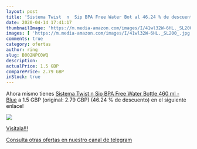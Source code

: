 ```yaml
---
layout: post
title: 'Sistema Twist  n  Sip BPA Free Water Bot al 46.24 % de descuento'
date: 2020-04-14 17:41:17
thumbnailImage: 'https://m.media-amazon.com/images/I/41wl32W-6HL._SL200_.jpg'
images: [ 'https://m.media-amazon.com/images/I/41wl32W-6HL._SL200_.jpg' ]
comments: true
category: ofertas
author: ring
slug: B002NPC0WQ
description:
actualPrice: 1.5 GBP
comparePrice: 2.79 GBP
inStock: true
---
```


Ahora mismo tienes [Sistema Twist  n  Sip BPA Free Water Bottle  460 ml - Blue](https://www.amazon.com/dp/B002NPC0WQ/?tag=redken08-20) a 1.5 GBP (original: 2.79 GBP) (46.24 %  de descuento) en el siguiente enlace!

[![](https://m.media-amazon.com/images/I/41wl32W-6HL._SL200_.jpg)](https://www.amazon.com/dp/B002NPC0WQ/?tag=redken08-20)

[Visítala!!!](https://www.amazon.com/dp/B002NPC0WQ/?tag=redken08-20)

[Consulta otras ofertas en nuestro canal de telegram](https://t.me/s/ofertas25)

